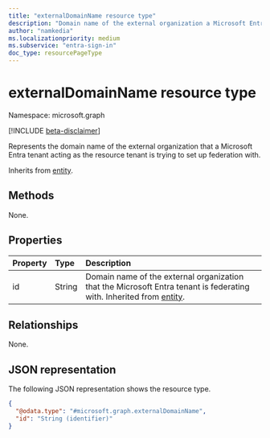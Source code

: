 ```yaml
---
title: "externalDomainName resource type"
description: "Domain name of the external organization a Microsoft Entra tenant acting as the resource tenant is trying to set up federation with."
author: "namkedia"
ms.localizationpriority: medium
ms.subservice: "entra-sign-in"
doc_type: resourcePageType
---
```


# externalDomainName resource type

Namespace: microsoft.graph

[!INCLUDE [beta-disclaimer](../../includes/beta-disclaimer.md)]

Represents the domain name of the external organization that a Microsoft Entra tenant acting as the resource tenant is trying to set up federation with.

Inherits from [entity](../resources/entity.md).

## Methods
None.

## Properties
|Property|Type|Description|
|:---|:---|:---|
|id|String|Domain name of the external organization that the Microsoft Entra tenant is federating with. Inherited from [entity](../resources/entity.md).|

## Relationships
None.

## JSON representation
The following JSON representation shows the resource type.
<!-- {
  "blockType": "resource",
  "keyProperty": "id",
  "@odata.type": "microsoft.graph.externalDomainName",
  "baseType": "microsoft.graph.entity",
  "openType": false
}
-->
``` json
{
  "@odata.type": "#microsoft.graph.externalDomainName",
  "id": "String (identifier)"
}
```
